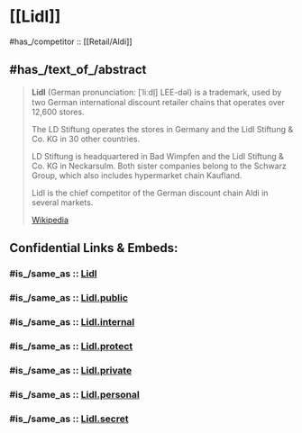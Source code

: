 
# [[Lidl]] 

#has_/competitor :: [[Retail/Aldi]] 

## #has_/text_of_/abstract 

> **Lidl** (German pronunciation: [ˈliːdl̩] LEE-dəl) is a trademark, 
> used by two German international discount retailer chains that operates over 12,600 stores. 
> 
> The LD Stiftung operates the stores in Germany 
> and the Lidl Stiftung & Co. KG in 30 other countries. 
> 
> LD Stiftung is headquartered in Bad Wimpfen and the Lidl Stiftung & Co. KG in Neckarsulm. 
> Both sister companies belong to the Schwarz Group, which also includes hypermarket chain Kaufland.
>
> Lidl is the chief competitor of the German discount chain Aldi in several markets.
>
> [Wikipedia](https://en.wikipedia.org/wiki/Lidl) 


## Confidential Links & Embeds: 

### #is_/same_as :: [Lidl](/_Standards/Society/Economics/Business/Business-Entity/Retail/Lidl.md) 

### #is_/same_as :: [Lidl.public](/_public/Society/Economics/Business/Business-Entity/Retail/Lidl.public.md) 

### #is_/same_as :: [Lidl.internal](/_internal/Society/Economics/Business/Business-Entity/Retail/Lidl.internal.md) 

### #is_/same_as :: [Lidl.protect](/_protect/Society/Economics/Business/Business-Entity/Retail/Lidl.protect.md) 

### #is_/same_as :: [Lidl.private](/_private/Society/Economics/Business/Business-Entity/Retail/Lidl.private.md) 

### #is_/same_as :: [Lidl.personal](/_personal/Society/Economics/Business/Business-Entity/Retail/Lidl.personal.md) 

### #is_/same_as :: [Lidl.secret](/_secret/Society/Economics/Business/Business-Entity/Retail/Lidl.secret.md)


